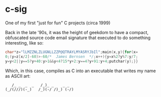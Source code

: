 # c-sig
One of my first "just for fun" C projects (circa 1999)

Back in the late '90s, it was the height of geekdom to have a compact, obfuscated source code email signature that executed to do something interesting, like so:
```c
char*z="lLMZZNLZLUGNLLZZP@QTRAYLMYASRYJbIl";main(x,y){for(x=
0;(y=z[x/2]-60)>-60/*  James Bernsen  */;x++){y=x%2?y%7:y/7;
y=y<2||y==5?y+40:y>1&&y<4?15*y+2:y==4?y+91:y+4;putchar(y);}}
```

Which, in this case, compiles as C into an executable that writes my name as ASCII art:
```
   /_ _  _  _   /_)_ _    _ _  
(_/(///)(-_)   /_)(-/ /)_) (-/)

```

